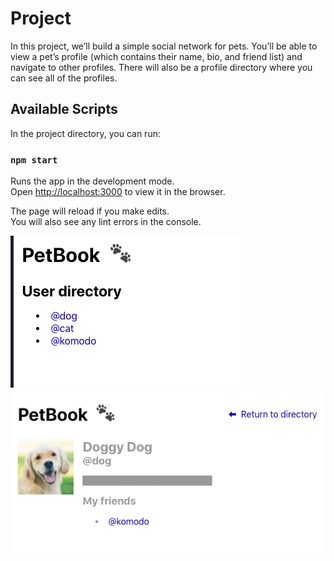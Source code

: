 # Project

In this project, we’ll build a simple social network for pets. You’ll be able to view a pet’s profile (which contains their name, bio, and friend list) and navigate to other profiles. There will also be a profile directory where you can see all of the profiles.

## Available Scripts

In the project directory, you can run:

### `npm start`

Runs the app in the development mode.\
Open [http://localhost:3000](http://localhost:3000) to view it in the browser.

The page will reload if you make edits.\
You will also see any lint errors in the console.


!['final product'](UserDirectory.png)
!['final product'](Profil.png)
